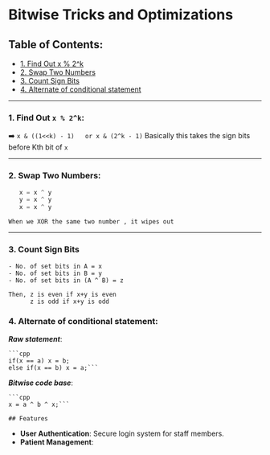 # Bitwise Tricks and Optimizations


## Table of Contents:
- [1. Find Out x % 2^k](#1-find-out-x-mod-2-k)
- [2. Swap Two Numbers](#2-swap-two-numbers)
- [3. Count Sign Bits](#3-count-sign-bits)
- [4. Alternate of conditional statement](#4-alternate-of-conditional-statement)

---

### 1. Find Out `x % 2^k`:

  ➡️ `x & ((1<<k) - 1)   or x & (2^k - 1)`
  Basically this takes the sign bits before Kth bit of `x`

---

### 2. Swap Two Numbers:

 ```cpp
    x = x ^ y
    y = x ^ y
    x = x ^ y 
 ```
    When we XOR the same two number , it wipes out 
    

---


### 3. Count Sign Bits

    - No. of set bits in A = x
    - No. of set bits in B = y
    - No. of set bits in (A ^ B) = z

    Then, z is even if x+y is even
          z is odd if x+y is odd



### 4. Alternate of conditional statement:

  ***Raw statement***:

    ```cpp
    if(x == a) x = b;
    else if(x == b) x = a;```


  ***Bitwise code base***: 

    ```cpp
    x = a ^ b ^ x;```
    
    ## Features
- **User Authentication**: Secure login system for staff members.
- **Patient Management**: